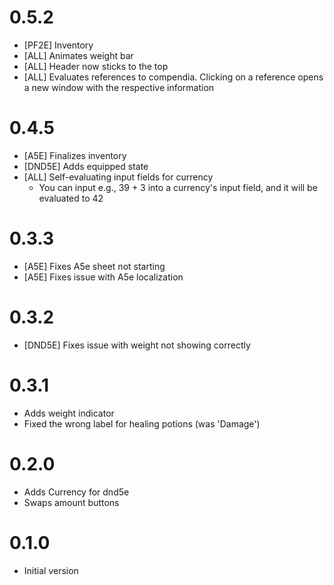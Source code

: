 # 0.5.2
- [PF2E] Inventory
- [ALL] Animates weight bar
- [ALL] Header now sticks to the top
- [ALL] Evaluates references to compendia. Clicking on a reference opens a new window with the respective information

# 0.4.5
- [A5E] Finalizes inventory
- [DND5E] Adds equipped state
- [ALL] Self-evaluating input fields for currency
  - You can input e.g., 39 + 3 into a currency's input field, and it will be evaluated to 42

# 0.3.3
- [A5E] Fixes A5e sheet not starting
- [A5E] Fixes issue with A5e localization

# 0.3.2
- [DND5E] Fixes issue with weight not showing correctly

# 0.3.1
- Adds weight indicator
- Fixed the wrong label for healing potions (was 'Damage')

# 0.2.0
- Adds Currency for dnd5e
- Swaps amount buttons

# 0.1.0
- Initial version
